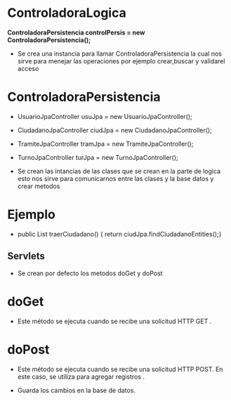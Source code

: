 # ControladoraLogica

**ControladoraPersistencia controlPersis = new ControladoraPersistencia();**
 
- Se crea una instancia para llamar ControladoraPersistencia la cual nos sirve para menejar las operaciones por ejemplo crear,buscar y validarel acceso



# ControladoraPersistencia

-  UsuarioJpaController usuJpa = new UsuarioJpaController();
-  CiudadanoJpaController ciudJpa = new CiudadanoJpaController();
-  TramiteJpaController tramJpa = new TramiteJpaController();
- TurnoJpaController turJpa = new TurnoJpaController();

- Se crean las intancias de las clases que se crean en la parte de logica esto nos sirve para comunicarnos entre las clases y la base datos y crear metodos 
# Ejemplo

- public List<Ciudadano> traerCiudadano() {  return ciudJpa.findCiudadanoEntities();}


## Servlets

- Se crean por defecto los metodos doGet y doPost

# doGet

- Este método se ejecuta cuando se recibe una solicitud HTTP GET .

# doPost 

-  Este método se ejecuta cuando se recibe una solicitud HTTP POST. En este caso, se utiliza para agregar registros .

- Guarda los cambios en la base de datos.


